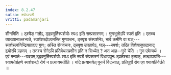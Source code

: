 ```yaml
---
index: 8.2.47
sutra: श्योऽस्पर्शे
vritti: padamanjari
---
```


 शीनमिति । ठ्श्यैङ् गतौऽ, ठ्द्रवमूर्तिस्पर्शयोः श्यःऽ इति सम्प्रसारणम् । गुणभूतोऽपि स्पर्श इति । एतच्च व्याख्यानाल्लभ्यते, स्पर्शशब्दोऽयमस्ति गुणवचनः, ठ्स्पृश संस्पर्शनेऽ, भावे कर्मणि वा घञ्---स्पर्शस्त्वगिन्द्रियग्राह्यए गुणः; अस्ति रोगवचनः, ठ्स्पृश उपतापेऽ, घञ्---स्पर्शः; तदिह विशेषानुपादानाद् द्वयोरपि ग्रहणम् । ततश्च रोगेऽपि प्रतिषेधात्प्रशीन इति न सिध्येत् ? अत आह--गुणे चेति । गुण एवेत्यर्थः । एवं मन्यते---यदयम् ठ्द्रवमूर्तिस्पर्शयोः श्यःऽ इति स्पर्शे संप्रसारणं विधायपुनः ठ्प्रतेश्चऽ इत्याह, तज्ज्ञापयति---श्यायतेर्ग्रहणे स्पर्शशब्दो रोगं न प्रत्याययतीति । यदि प्रत्याययेत् पुनर्न विदध्यात्, प्रतिपूर्वो रोग एव श्यायतिर्वर्तते ॥